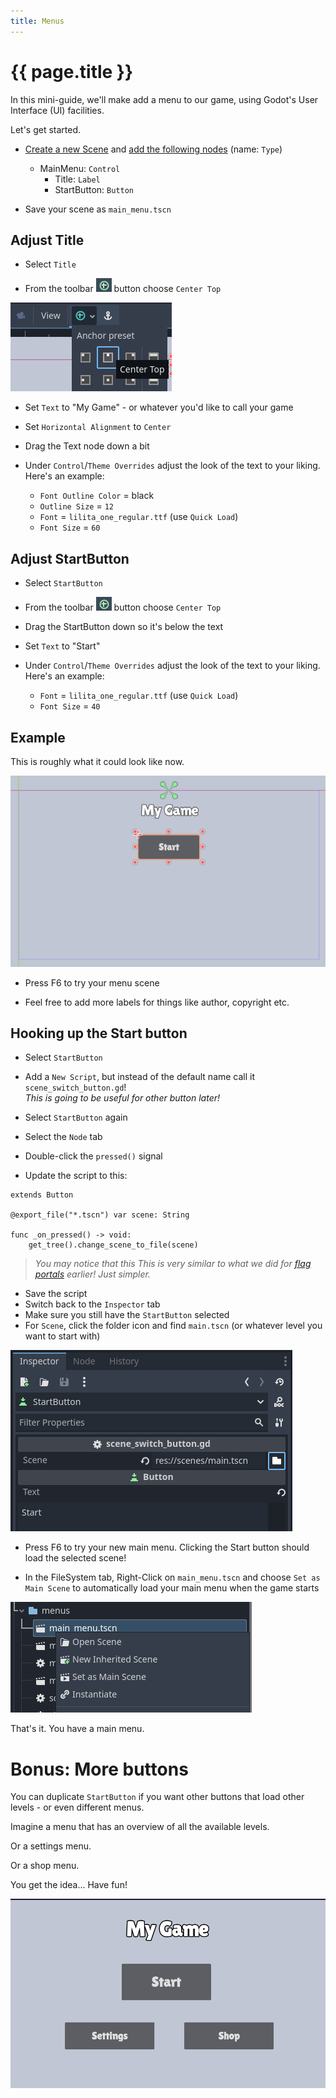 ```yaml
---
title: Menus
---
```

# {{ page.title }}

In this mini-guide, we'll make add a menu to our game, using Godot's User Interface (UI) facilities.

Let's get started.

* [Create a new Scene](../tips/create_a_scene.md) and [add the following nodes](../tips/add_nodes.md) (name: `Type`)
   * MainMenu: `Control`
     * Title: `Label`
     * StartButton: `Button`

* Save your scene as `main_menu.tscn`

## Adjust Title
* Select `Title`

* From the toolbar ![preset](res/menus/preset_button.png) button choose `Center Top`

![Center Top](res/menus/center_top.png)

* Set `Text` to "My Game" - or whatever you'd like to call your game
* Set `Horizontal Alignment` to `Center`
* Drag the Text node down a bit

* Under `Control`/`Theme Overrides` adjust the look of the text to your liking.  
Here's an example:

    * `Font Outline Color` = black
    * `Outline Size` = `12`
    * `Font` = `lilita_one_regular.ttf` (use `Quick Load`)
    * `Font Size` = `60`


## Adjust StartButton

* Select `StartButton`
* From the toolbar ![preset](res/menus/preset_button.png) button choose `Center Top`
* Drag the StartButton down so it's below the text
* Set `Text` to "Start"
* Under `Control`/`Theme Overrides` adjust the look of the text to your liking.  
Here's an example:

    * `Font` = `lilita_one_regular.ttf` (use `Quick Load`)
    * `Font Size` = `40`

## Example

This is roughly what it could look like now.

![WIP](res/menus/wip1.png)

* Press F6 to try your menu scene

* Feel free to add more labels for things like author, copyright etc.

## Hooking up the Start button

* Select `StartButton`
* Add a `New Script`, but instead of the default name call it `scene_switch_button.gd`!  
_This is going to be useful for other button later!_

* Select `StartButton` again
* Select the `Node` tab
* Double-click the `pressed()` signal
* Update the script to this:

```gdscript
extends Button

@export_file("*.tscn") var scene: String

func _on_pressed() -> void:
	get_tree().change_scene_to_file(scene)
```

> _You may notice that this This is very similar to what we did for [flag portals](portals.md) earlier! Just simpler._

* Save the script
* Switch back to the `Inspector` tab
* Make sure you still have the `StartButton` selected
* For `Scene`, click the folder icon and find `main.tscn` (or whatever level you want to start with)

![Scene Select](res/menus/scene_select.png)

* Press F6 to try your new main menu. Clicking the Start button should load the selected scene!

* In the FileSystem tab, Right-Click on `main_menu.tscn` and choose `Set as Main Scene` to automatically load your main menu when the game starts

![Set as Main Scene](res/menus/set_as_main_scene.png)

That's it. You have a main menu.

# Bonus: More buttons

You can duplicate `StartButton` if you want other buttons that load other levels - or even different menus.

Imagine a menu that has an overview of all the available levels.

Or a settings menu.

Or a shop menu.

You get the idea... Have fun!

![Example](res/menus/example.png)